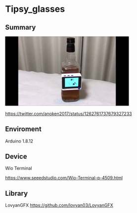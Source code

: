 
# Tipsy_glasses

## Summary
<img src="https://github.com/anoken/Tipsy_glasses/blob/master/image.png" width="400">

https://twitter.com/anoken2017/status/1262761737679327233



## Enviroment 
Arduino 1.8.12

## Device
Wio Terminal

https://www.seeedstudio.com/Wio-Terminal-p-4509.html

## Library

LovyanGFX https://github.com/lovyan03/LovyanGFX

